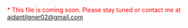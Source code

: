 <p style="color:red;">* This file is coming soon. Please stay tuned or contact me at <a href="mailto:aidantilgner02@gmail.com">aidantilgner02@gmail.com</a></p>
